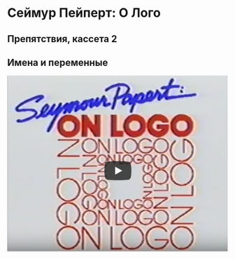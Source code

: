 # Сеймур Пейперт: О Лого
## Препятствия, кассета 2 
## Имена и переменные

[![hardles2](./images/spol_video.png)](https://youtu.be/rmQrIkA3Rg4?autoplay=1)
